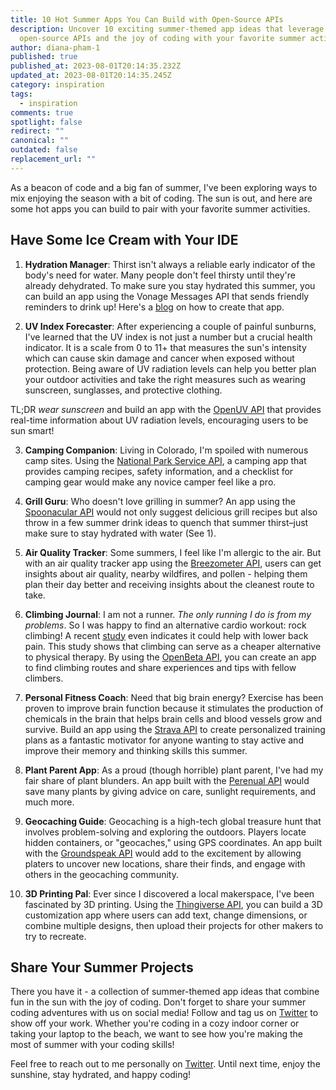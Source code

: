 ```yaml
---
title: 10 Hot Summer Apps You Can Build with Open-Source APIs
description: Uncover 10 exciting summer-themed app ideas that leverage
  open-source APIs and the joy of coding with your favorite summer activities.
author: diana-pham-1
published: true
published_at: 2023-08-01T20:14:35.232Z
updated_at: 2023-08-01T20:14:35.245Z
category: inspiration
tags:
  - inspiration
comments: true
spotlight: false
redirect: ""
canonical: ""
outdated: false
replacement_url: ""
---
```

As a beacon of code and a big fan of summer, I've been exploring ways to mix enjoying the season with a bit of coding. The sun is out, and here are some hot apps you can build to pair with your favorite summer activities.

## Have Some Ice Cream with Your IDE


1. **Hydration Manager**: Thirst isn't always a reliable early indicator of the body's need for water. Many people don't feel thirsty until they're already dehydrated. To make sure you stay hydrated this summer, you can build an app using the Vonage Messages API that sends friendly reminders to drink up! Here's a [blog](https://developer.vonage.com/en/blog/drinking-water-reminder-app-with-node-react-and-vonage-messages-api) on how to create that app.

2. **UV Index Forecaster**: After experiencing a couple of painful sunburns, I've learned that the UV index is not just a number but a crucial health indicator. It is a scale from 0 to 11+ that measures the sun's intensity which can cause skin damage and cancer when exposed without protection. Being aware of UV radiation levels can help you better plan your outdoor activities and take the right measures such as wearing sunscreen, sunglasses, and protective clothing.

TL;DR _wear sunscreen_ and build an app with the [OpenUV API](https://www.openuv.io/) that provides real-time information about UV radiation levels, encouraging users to be sun smart!

3. **Camping Companion**: Living in Colorado, I'm spoiled with numerous camp sites. Using the [National Park Service API](https://www.nps.gov/subjects/developer/api-documentation.htm), a camping app that provides camping recipes, safety information, and a checklist for camping gear would make any novice camper feel like a pro.

4. **Grill Guru**: Who doesn't love grilling in summer? An app using the [Spoonacular API](https://spoonacular.com/food-api) would not only suggest delicious grill recipes but also throw in a few summer drink ideas to quench that summer thirst–just make sure to stay hydrated with water (See 1).

5. **Air Quality Tracker**: Some summers, I feel like I'm allergic to the air. But with an air quality tracker app using the [Breezometer API](https://breezometer.com/), users can get insights about air quality, nearby wildfires, and pollen - helping them plan their day better and receiving insights about the cleanest route to take.

6. **Climbing Journal**: I am not a runner. *The only running I do is from my problems*. So I was happy to find an alternative cardio workout: rock climbing! A recent [study](https://pubmed.ncbi.nlm.nih.gov/26247548/) even indicates it could help with lower back pain. This study shows that climbing can serve as a cheaper alternative to physical therapy. By using the [OpenBeta API](https://openbeta.io/), you can create an app to find climbing routes and share experiences and tips with fellow climbers.

7. **Personal Fitness Coach**: Need that big brain energy? Exercise has been proven to improve brain function because it stimulates the production of chemicals in the brain that helps brain cells and blood vessels grow and survive. Build an app using the [Strava API](https://developers.strava.com/) to create personalized training plans as a fantastic motivator for anyone wanting to stay active and improve their memory and thinking skills this summer.

8. **Plant Parent App**: As a proud (though horrible) plant parent, I've had my fair share of plant blunders. An app built with the [Perenual API](https://perenual.com/docs/api) would save many plants by giving advice on care, sunlight requirements, and much more.

9. **Geocaching Guide**: Geocaching is a high-tech global treasure hunt that involves problem-solving and exploring the outdoors. Players locate hidden containers, or "geocaches," using GPS coordinates. An app built with the [Groundspeak API](https://api.groundspeak.com/documentation#intro) would add to the excitement by allowing platers to uncover new locations, share their finds, and engage with others in the geocaching community.

10. **3D Printing Pal**: Ever since I discovered a local makerspace, I've been fascinated by 3D printing. Using the [Thingiverse API](https://www.thingiverse.com/developers), you can build a 3D customization app where users can add text, change dimensions, or combine multiple designs, then upload their projects for other makers to try to recreate.

## Share Your Summer Projects

There you have it - a collection of summer-themed app ideas that combine fun in the sun with the joy of coding. Don't forget to share your summer coding adventures with us on social media! Follow and tag us on [Twitter](https://www.twitter.com/VonageDev/) to show off your work. Whether you're coding in a cozy indoor corner or taking your laptop to the beach, we want to see how you're making the most of summer with your coding skills!

Feel free to reach out to me personally on [Twitter](https://www.twitter.com/dianasoyster/). Until next time, enjoy the sunshine, stay hydrated, and happy coding!